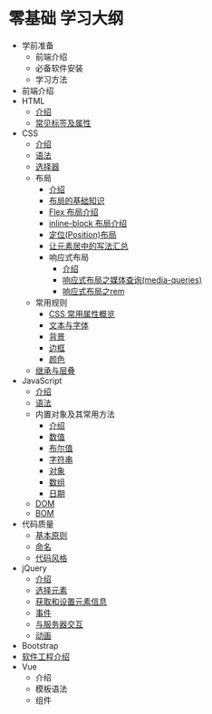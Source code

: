 # 零基础 学习大纲
* 学前准备
  * 前端介绍
  * 必备软件安装
  * 学习方法
* 前端介绍
* HTML
  * [介绍](http://www.jianshu.com/p/878b7c8e2773)
  * [常见标签及属性](http://www.jianshu.com/p/e1517a713556)
* CSS
  * [介绍](http://www.jianshu.com/p/3268a6e64d00)
  * [语法](http://www.jianshu.com/p/7d2c5f36702b)
  * [选择器](http://www.jianshu.com/p/d70779b43d4a)
  * 布局
    * [介绍](http://www.jianshu.com/p/12a69ebb6e41)
    * [布局的基础知识](http://www.jianshu.com/p/de085cc0c67f)
    * [Flex 布局介绍](http://www.jianshu.com/p/b2b48c39450b)
    * [inline-block 布局介绍](http://www.jianshu.com/p/707d9aab1d87)
    * [定位(Position)布局](http://www.jianshu.com/p/eede7a64e509)
    * [让元素居中的写法汇总](http://www.jianshu.com/p/878a9d5dd405)
    * 响应式布局
      * [介绍](http://www.jianshu.com/p/3962ea2549d0)
      * [响应式布局之媒体查询(media-queries)](http://www.jianshu.com/p/1e6e0c2f4e55)
      * [响应式布局之rem](http://www.jianshu.com/p/1af305583b58)
  * 常用规则
    * [CSS 常用属性概览](http://www.jianshu.com/p/b2889973263f)
    * [文本与字体](http://www.jianshu.com/p/8e2db84c466f)
    * [背景](http://www.jianshu.com/p/3379ad747a25)
    * [边框](http://www.jianshu.com/p/d4f48a84f2f5)
    * [颜色](http://www.jianshu.com/p/4c5117783a7a)
  * [继承与层叠](http://www.jianshu.com/p/dc6f65654728)
* JavaScript
  * [介绍](http://www.jianshu.com/p/f3d96aa068fd)
  * [语法](http://www.jianshu.com/p/162f37ffbb1a)
  * 内置对象及其常用方法
    * [介绍](http://www.jianshu.com/p/92fc2c512de4)
    * [数值](http://www.jianshu.com/p/38171f010b2d)
    * [布尔值](http://www.jianshu.com/p/72a7fddab5c8)
    * [字符串](http://www.jianshu.com/p/4070c32f5b2a)
    * [对象](http://www.jianshu.com/p/fa98af801352)
    * [数组](http://www.jianshu.com/p/5c0db5c18575)
    * [日期](http://www.jianshu.com/p/a3f00054cc58)
  * [DOM](http://www.jianshu.com/p/c328019a4bf4)
  * [BOM](http://www.jianshu.com/p/2c66d623e4d8)
* 代码质量
  * [基本原则](http://www.jianshu.com/p/7ce49ca72ef0)
  * [命名](http://www.jianshu.com/p/27070dc2787e)
  * [代码风格](http://www.jianshu.com/p/d623ef624696)
* jQuery
  * [介绍](http://www.jianshu.com/p/da93cdb62db8)
  * [选择元素](http://www.jianshu.com/p/5c2bbbd0efc6)
  * [获取和设置元素信息](http://www.jianshu.com/p/085a1018cd00)
  * [事件](http://www.jianshu.com/p/cc5565de98fd)
  * [与服务器交互](http://www.jianshu.com/p/c15a2fcf7294)
  * [动画](http://www.jianshu.com/p/890b37a80aa5)
* Bootstrap
* [软件工程介绍](http://www.jianshu.com/p/ceba85b64c8f)
* Vue
  * 介绍
  * 模板语法
  * 组件